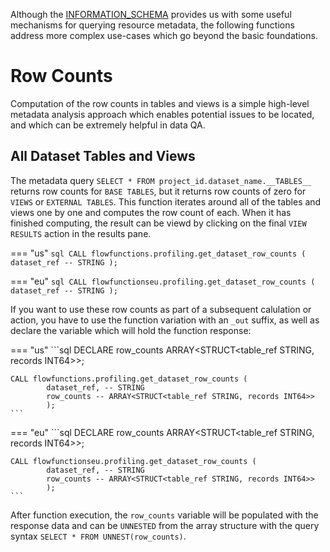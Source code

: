 Although the [INFORMATION_SCHEMA](https://cloud.google.com/bigquery/docs/information-schema-intro) provides us with some useful mechanisms for querying resource metadata, the following functions address more complex use-cases which go beyond the basic foundations.

# Row Counts
Computation of the row counts in tables and views is a simple high-level metadata analysis approach which enables potential issues to be located, and which can be extremely helpful in data QA.

## All Dataset Tables and Views
The metadata query `SELECT * FROM project_id.dataset_name.__TABLES__` returns row counts for `BASE TABLES`, but it returns row counts of zero for `VIEWS` or `EXTERNAL TABLES`.  This function iterates around all of the tables and views one by one and computes the row count of each.  When it has finished computing, the result can be viewd by clicking on the final `VIEW RESULTS` action in the results pane.

=== "us" 
    ```sql
    CALL flowfunctions.profiling.get_dataset_row_counts (
            dataset_ref -- STRING
            );
    ```

=== "eu" 
    ```sql
    CALL flowfunctionseu.profiling.get_dataset_row_counts (
            dataset_ref -- STRING
            );
    ```

If you want to use these row counts as part of a subsequent calulation or action, you have to use the function variation with an `_out` suffix, as well as declare the variable which will hold the function response:

=== "us" 
    ```sql
    DECLARE row_counts ARRAY<STRUCT<table_ref STRING, records INT64>>;
    
    CALL flowfunctions.profiling.get_dataset_row_counts (
            dataset_ref, -- STRING
            row_counts -- ARRAY<STRUCT<table_ref STRING, records INT64>>
            );
    ```

=== "eu" 
    ```sql
    DECLARE row_counts ARRAY<STRUCT<table_ref STRING, records INT64>>;

    CALL flowfunctionseu.profiling.get_dataset_row_counts (
            dataset_ref, -- STRING
            row_counts -- ARRAY<STRUCT<table_ref STRING, records INT64>>
            );
    ```

After function execution, the `row_counts` variable will be populated with the response data and can be `UNNESTED` from the array structure with the query syntax `SELECT * FROM UNNEST(row_counts)`.